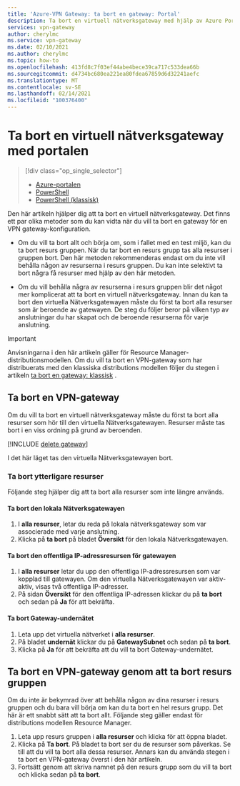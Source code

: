 ```yaml
---
title: 'Azure-VPN Gateway: ta bort en gateway: Portal'
description: Ta bort en virtuell nätverksgateway med hjälp av Azure Portal
services: vpn-gateway
author: cherylmc
ms.service: vpn-gateway
ms.date: 02/10/2021
ms.author: cherylmc
ms.topic: how-to
ms.openlocfilehash: 413fd8c7f03ef44abe4bece39ca717c533dea66b
ms.sourcegitcommit: d4734bc680ea221ea80fdea67859d6d32241aefc
ms.translationtype: MT
ms.contentlocale: sv-SE
ms.lasthandoff: 02/14/2021
ms.locfileid: "100376400"
---
```

# <a name="delete-a-virtual-network-gateway-using-the-portal"></a>Ta bort en virtuell nätverksgateway med portalen

> [!div class="op_single_selector"]
> * [Azure-portalen](vpn-gateway-delete-vnet-gateway-portal.md)
> * [PowerShell](vpn-gateway-delete-vnet-gateway-powershell.md)
> * [PowerShell (klassisk)](vpn-gateway-delete-vnet-gateway-classic-powershell.md)

Den här artikeln hjälper dig att ta bort en virtuell nätverksgateway. Det finns ett par olika metoder som du kan vidta när du vill ta bort en gateway för en VPN gateway-konfiguration.

* Om du vill ta bort allt och börja om, som i fallet med en test miljö, kan du ta bort resurs gruppen. När du tar bort en resurs grupp tas alla resurser i gruppen bort. Den här metoden rekommenderas endast om du inte vill behålla någon av resurserna i resurs gruppen. Du kan inte selektivt ta bort några få resurser med hjälp av den här metoden.

* Om du vill behålla några av resurserna i resurs gruppen blir det något mer komplicerat att ta bort en virtuell nätverksgateway. Innan du kan ta bort den virtuella Nätverksgatewayen måste du först ta bort alla resurser som är beroende av gatewayen. De steg du följer beror på vilken typ av anslutningar du har skapat och de beroende resurserna för varje anslutning.

> [!IMPORTANT]
> Anvisningarna i den här artikeln gäller för Resource Manager-distributionsmodellen. Om du vill ta bort en VPN-gateway som har distribuerats med den klassiska distributions modellen följer du stegen i artikeln [ta bort en gateway: klassisk](vpn-gateway-delete-vnet-gateway-classic-powershell.md) .

## <a name="delete-a-vpn-gateway"></a>Ta bort en VPN-gateway

Om du vill ta bort en virtuell nätverksgateway måste du först ta bort alla resurser som hör till den virtuella Nätverksgatewayen. Resurser måste tas bort i en viss ordning på grund av beroenden.

[!INCLUDE [delete gateway](../../includes/vpn-gateway-delete-vnet-gateway-portal-include.md)]

I det här läget tas den virtuella Nätverksgatewayen bort.

### <a name="to-delete-additional-resources"></a>Ta bort ytterligare resurser

Följande steg hjälper dig att ta bort alla resurser som inte längre används.

#### <a name="to-delete-the-local-network-gateway"></a>Ta bort den lokala Nätverksgatewayen

1. I **alla resurser**, letar du reda på lokala nätverksgateway som var associerade med varje anslutning.
1. Klicka på **ta bort** på bladet **Översikt** för den lokala Nätverksgatewayen.

#### <a name="to-delete-the-public-ip-address-resource-for-the-gateway"></a>Ta bort den offentliga IP-adressresursen för gatewayen

1. I **alla resurser** letar du upp den offentliga IP-adressresursen som var kopplad till gatewayen. Om den virtuella Nätverksgatewayen var aktiv-aktiv, visas två offentliga IP-adresser.
1. På sidan **Översikt** för den offentliga IP-adressen klickar du på **ta bort** och sedan på **Ja** för att bekräfta.

#### <a name="to-delete-the-gateway-subnet"></a>Ta bort Gateway-undernätet

1. Leta upp det virtuella nätverket i **alla resurser**. 
1. På bladet **undernät** klickar du på **GatewaySubnet** och sedan på **ta bort**. 
1. Klicka på **Ja** för att bekräfta att du vill ta bort Gateway-undernätet.

## <a name="delete-a-vpn-gateway-by-deleting-the-resource-group"></a><a name="deleterg"></a>Ta bort en VPN-gateway genom att ta bort resurs gruppen

Om du inte är bekymrad över att behålla någon av dina resurser i resurs gruppen och du bara vill börja om kan du ta bort en hel resurs grupp. Det här är ett snabbt sätt att ta bort allt. Följande steg gäller endast för distributions modellen Resource Manager.

1. Leta upp resurs gruppen i **alla resurser** och klicka för att öppna bladet.
1. Klicka på **Ta bort**. På bladet ta bort ser du de resurser som påverkas. Se till att du vill ta bort alla dessa resurser. Annars kan du använda stegen i ta bort en VPN-gateway överst i den här artikeln.
1. Fortsätt genom att skriva namnet på den resurs grupp som du vill ta bort och klicka sedan på **ta bort**.
